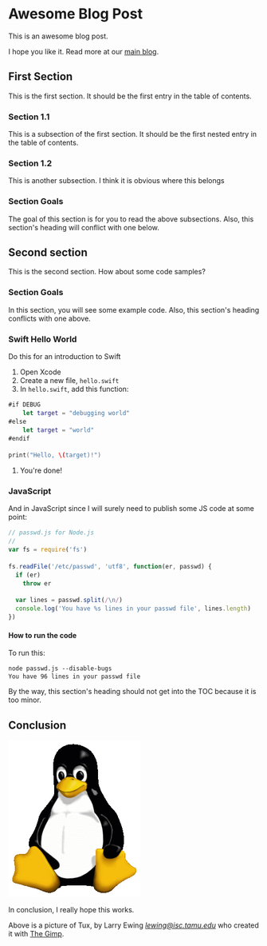 # Awesome Blog Post

This is an awesome blog post.

I hope you like it. Read more at our [main blog][cds-blog].

## First Section

This is the first section. It should be the first entry in the table of contents.

### Section 1.1

This is a subsection of the first section. It should be the first nested entry in the table of contents.

### Section 1.2

This is another subsection. I think it is obvious where this belongs

### Section Goals

The goal of this section is for you to read the above subsections. Also, this section's heading will conflict with one below.

## Second section

This is the second section. How about some code samples?

### Section Goals

In this section, you will see some example code. Also, this section's heading conflicts with one above.

### Swift Hello World

Do this for an introduction to Swift

1. Open Xcode
1. Create a new file, `hello.swift`
1. In `hello.swift`, add this function:
  ``` swift
  #if DEBUG
      let target = "debugging world"
  #else
      let target = "world"
  #endif

  print("Hello, \(target)!")
  ```
1. You're done!

### JavaScript

And in JavaScript since I will surely need to publish some JS code at some point:

``` js
// passwd.js for Node.js
//
var fs = require('fs')

fs.readFile('/etc/passwd', 'utf8', function(er, passwd) {
  if (er)
    throw er

  var lines = passwd.split(/\n/)
  console.log('You have %s lines in your passwd file', lines.length)
})
```

#### How to run the code

To run this:

    node passwd.js --disable-bugs
    You have 96 lines in your passwd file

By the way, this section's heading should not get into the TOC because it is too minor.

## Conclusion

![Tux Penguin alt text](media/Tux.png)

In conclusion, I really hope this works.

Above is a picture of Tux, by Larry Ewing *<lewing@isc.tamu.edu>* who created it with [The Gimp][gimp].

[END]: ----------------------------------------

[cds-blog]: https://developer.ibm.com/clouddataservices/blog/
[gimp]: https://www.gimp.org/
